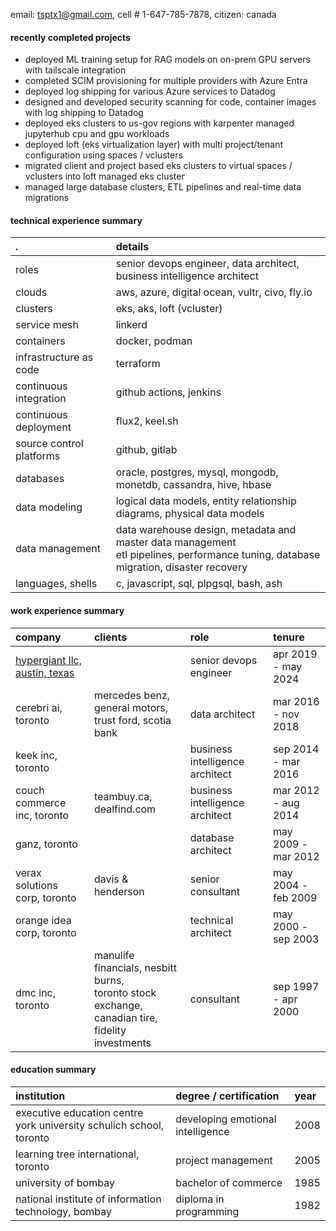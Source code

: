 email: tsptx1@gmail.com, cell # 1-647-785-7878, citizen: canada


#### recently completed projects

* deployed ML training setup for RAG models on on-prem GPU servers with tailscale integration
* completed SCIM provisioning for multiple providers with Azure Entra
* deployed log shipping for various Azure services to Datadog
* designed and developed security scanning for code, container images with log shipping to Datadog
* deployed eks clusters to us-gov regions with karpenter managed jupyterhub cpu and gpu workloads
* deployed loft (eks virtualization layer) with multi project/tenant configuration using spaces / vclusters
* migrated client and project based eks clusters to virtual spaces / vclusters into loft managed eks cluster
* managed large database clusters, ETL pipelines and real-time data migrations

#### technical experience summary

. | details
:--- | :------
roles | senior devops engineer,  data architect,  business intelligence architect
clouds | aws, azure, digital ocean, vultr, civo, fly.io
clusters | eks, aks, loft (vcluster)
service mesh | linkerd
containers | docker, podman
infrastructure as code | terraform
continuous integration | github actions, jenkins
continuous deployment | flux2, keel.sh
source control platforms | github, gitlab
databases | oracle, postgres, mysql, mongodb, monetdb, cassandra, hive, hbase
data modeling | logical data models, entity relationship diagrams, physical data models
data management | data warehouse design, metadata and master data management<br>etl pipelines, performance tuning, database migration, disaster recovery
languages, shells | c, javascript, sql, plpgsql, bash, ash

#### work experience summary

company | clients | role | tenure
:------ | :------ | :--- | :-----
[hypergiant llc, austin, texas](https://www.hypergiant.com) | | senior devops engineer | apr 2019 - may 2024
cerebri ai, toronto | mercedes benz, general motors,<br>trust ford, scotia bank | data architect | mar 2016 - nov 2018
keek inc, toronto | | business intelligence architect | sep 2014 - mar 2016
couch commerce inc, toronto | teambuy.ca, dealfind.com | business intelligence architect | mar 2012 - aug 2014
ganz, toronto | | database architect | may 2009 - mar 2012
verax solutions corp, toronto | davis & henderson | senior consultant | may 2004 - feb 2009
orange idea corp, toronto | | technical architect | may 2000 - sep 2003
dmc inc, toronto | manulife financials, nesbitt burns,<br>toronto stock exchange, canadian tire,<br>fidelity investments | consultant | sep 1997 - apr 2000

#### education summary

institution | degree / certification | year
:---------- | :--------------------- | :---
executive education centre<br>york university schulich school, toronto | developing emotional intelligence | 2008
learning tree international, toronto | project management | 2005
university of bombay | bachelor of commerce | 1985
national institute of information technology, bombay | diploma in programming | 1982


